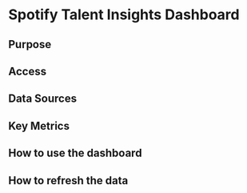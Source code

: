 # Spotify Talent Insights Dashboard
## Purpose

## Access

## Data Sources

## Key Metrics

## How to use the dashboard

## How to refresh the data
